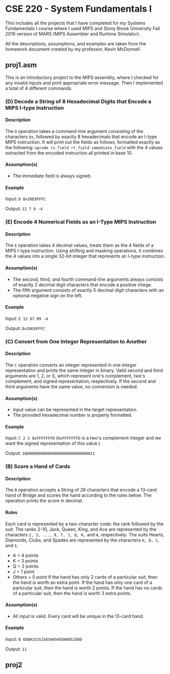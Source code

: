 # CSE 220 - System Fundamentals I

This includes all the projects that I have completed for my Systems Fundamentals I course where I used MIPS and Stony Brook University Fall 2019 version of MARS (MIPS Assembler and Runtime Simulator).

All the descriptions, assumptions, and examples are taken from the homework document created by my professor, Kevin McDonnell.

## proj1.asm
  This is an introductory project to the MIPS assembly, where I checked for any invalid inputs and print appropriate error message. Then I implemented a total of 4 different commands.
### (D) Decode a String of 8 Hexadecimal Digits that Encode a MIPS I-type Instruction
#### Description
  The `D` operation takes a command-line argument consisting of the characters `0x`, followed by exactly 8 hexadecimals that encode an I-type MIPS instruction. It will print out the fields as follows, formatted exactly as the following:
    `opcode rs_field rt_field immediate_field`
with the 4 values extracted from the encoded instruction all printed in base 10.
#### Assumption(s)
  * The immediate field is always signed.
#### Example
  Input: `D 0x30E9FFFC`
  
  Output: `12 7 9 -4`

### (E) Encode 4 Numerical Fields as an I-Type MIPS Instruction
#### Description
  The `E` operation takes 4 decimal values, treats them as the 4 fields of a MIPS I-type instruction. Using shifting and masking operations, it combines the 4 values into a single 32-bit integer that represents an I-type instruction.
#### Assumption(s)
  * The second, third, and fourth command-line arguments always consists of exactly 2 decimal digit characters that encode a positive intege.
  * The fifth argument consists of exactly 5 decimal digit characters with an optional negative sign on the left.
#### Example
  Input: `E 12 07 09 -4`
  
  Output: `0x30E9FFFC`
  
### (C) Convert from One Integer Representation to Another
#### Description
  The `C` operation converts an integer represented in one integer representation and prints the same integer in binary. Valid second and third arguments are 1, 2, or S, which represent one's complement, two's complement, and signed representation, respectively. If the second and third arguments have the same value, no conversion is needed.
#### Assumption(s)
  * Input value can be represented in the target representation.
  * The provided hexadecimal number is properly formatted.
#### Example
  Input: `C 2 S 0xFFFFFFFD` (`0xFFFFFFFD` is a two's complement integer and we want the signed representation of this value.)
  
  Output: `10000000000000000000000000000011`

### (B) Score a Hand of Cards 
#### Description
  The `B` operation accepts a String of 26 characters that encode a 13-card hand of Bridge and scores the hand according to the rules below. The operation prints the score in decimal.
  #### Rules
  Each card is represented by a two-character code: the rank followed by the suit. The ranks 2-10, Jack, Queen, King, and Ace are represented by the characters `2, 3, ..., 9, T, J, Q, K,` and `A`, respectively. The suits Hearts, Diamonds, Clubs, and Spades are represented by the characters `H, D, C`, and `S`.
  * A = 4 points
  * K = 3 points
  * Q = 2 points
  * J = 1 point
  * Others = 0 point
  If the hand has only 2 cards of a particular suit, then the hand is worth an extra point. If the hand has only one card of a particular suit, then the hand is worth 2 points. If the hand has no cards of a particular suit, then the hand is worth 3 extra points.
#### Assumption(s)
  * All input is valid. Every card will be unique in the 13-card hand.
#### Example
  Input: `B 6DQH2S3SJS6S6H5H5DAH8SJD8D`
  
  Output: `11`

## proj2
  
